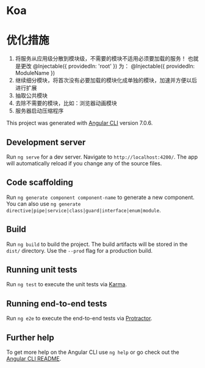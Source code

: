 # Koa

# 优化措施
1.  将服务从应用级分散到模块级，不需要的模块不适用必须要加载的服务！
    也就是更改
    @Injectable({
        providedIn: 'root'
    })
    为：
    @Injectable({
        providedIn: ModuleName
    })
2. 继续细分模块，将首次没有必要加载的模块化成单独的模块，加速并方便以后进行扩展
3. 抽取公共模块
4. 去除不需要的模块，比如：浏览器动画模块 
5. 服务器启动压缩程序

This project was generated with [Angular CLI](https://github.com/angular/angular-cli) version 7.0.6.

## Development server

Run `ng serve` for a dev server. Navigate to `http://localhost:4200/`. The app will automatically reload if you change any of the source files.

## Code scaffolding

Run `ng generate component component-name` to generate a new component. You can also use `ng generate directive|pipe|service|class|guard|interface|enum|module`.

## Build

Run `ng build` to build the project. The build artifacts will be stored in the `dist/` directory. Use the `--prod` flag for a production build.

## Running unit tests

Run `ng test` to execute the unit tests via [Karma](https://karma-runner.github.io).

## Running end-to-end tests

Run `ng e2e` to execute the end-to-end tests via [Protractor](http://www.protractortest.org/).

## Further help

To get more help on the Angular CLI use `ng help` or go check out the [Angular CLI README](https://github.com/angular/angular-cli/blob/master/README.md).
